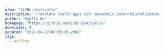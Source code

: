 ```yaml
---
name: "@i18n-pro/svelte"
description: "Translate Svelte apps with automatic internationalization."
author: "Eyelly Wu"
homepage: "https://github.com/i18n-pro/svelte"
downloads: 4
updated: "2024-04-29T08:05:36.290Z"
tags: 
  - utility
---
```

